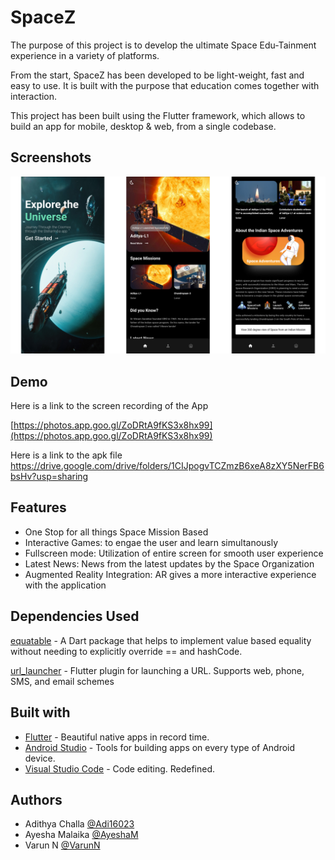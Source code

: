 
# SpaceZ

The purpose of this project is to develop the ultimate Space Edu-Tainment experience in a variety of platforms.

From the start, SpaceZ has been developed to be light-weight, fast and easy to use. It is built with the purpose that education comes together with interaction.

This project has been built using the Flutter framework, which allows to build an app for mobile, desktop & web, from a single codebase.

## Screenshots

![App Screenshot](https://github.com/CarolDsillva/StellarIndia/blob/main/Screenshots/ScreenshotCombined.png)

## Demo
Here is a link to the screen recording of the App

[https://photos.app.goo.gl/ZoDRtA9fKS3x8hx99](https://photos.app.goo.gl/ZoDRtA9fKS3x8hx99)

Here is a link to the apk file
https://drive.google.com/drive/folders/1CIJpogvTCZmzB6xeA8zXY5NerFB6bsHv?usp=sharing
## Features

- One Stop for all things Space Mission Based
- Interactive Games: to engae the user and learn simultanously
- Fullscreen mode: Utilization of entire screen for smooth user experience
- Latest News: News from the latest updates by the Space Organization
- Augmented Reality Integration: AR  gives a more interactive experience with the application


## Dependencies Used

[equatable](https://pub.dev/packages/equatable) - A Dart package that helps to implement value based equality without needing to explicitly override == and hashCode.

[url_launcher](https://pub.dev/packages/url_launcher) - Flutter plugin for launching a URL. Supports web, phone, SMS, and email schemes

## Built with

- [Flutter](https://flutter.dev/) - Beautiful native apps in record time.
- [Android Studio](https://developer.android.com/studio/index.html/) - Tools for building apps on every type of Android device.
- [Visual Studio Code](https://code.visualstudio.com/) - Code editing. Redefined.
## Authors

- Adithya Challa [@Adi16023](https://github.com/Adi16023)
- Ayesha Malaika [@AyeshaM](https://github.com/AyeshaM)
- Varun N [@VarunN](https://github.com/VarunN)

